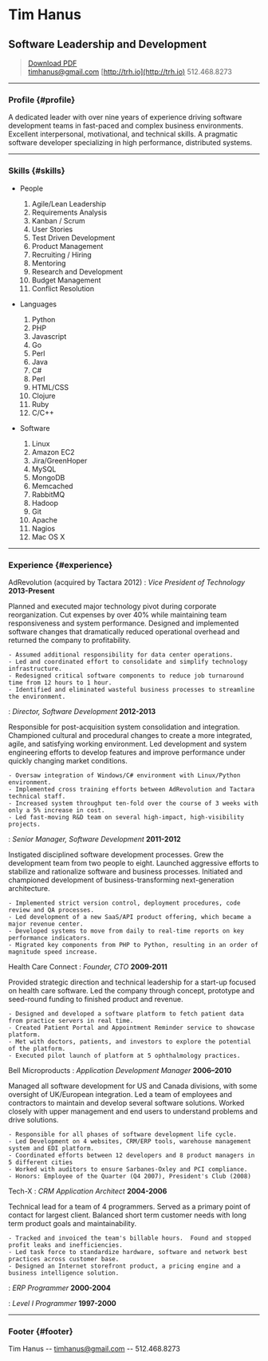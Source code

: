 # Tim Hanus
## Software Leadership and Development

> [Download PDF](resume.pdf)  
> [timhanus@gmail.com](timhanus@gmail.com)
> [http://trh.io](http://trh.io)
> 512.468.8273

------

### Profile {#profile}
A dedicated leader with over nine years of experience driving software development teams in fast-paced and complex business environments. Excellent interpersonal, motivational, and technical skills.  A pragmatic software developer specializing in high performance, distributed systems.  

------

### Skills {#skills}

* People
    1. Agile/Lean Leadership
    1. Requirements Analysis
    1. Kanban / Scrum 
    1. User Stories
    1. Test Driven Development
    1. Product Management
    1. Recruiting / Hiring
    1. Mentoring
    1. Research and Development
    1. Budget Management
    1. Conflict Resolution 


* Languages
	1. Python
	1. PHP
	1. Javascript
	1. Go
	1. Perl
	1. Java
	1. C#
	1. Perl
	1. HTML/CSS
	1. Clojure
	1. Ruby
	1. C/C++


* Software 
	1. Linux
	1. Amazon EC2
	1. Jira/GreenHoper
	1. MySQL
	1. MongoDB
	1. Memcached
	1. RabbitMQ
	1. Hadoop
	1. Git
	1. Apache
	1. Nagios
	1. Mac OS X


------

### Experience {#experience}

AdRevolution (acquired by Tactara 2012)
: *Vice President of Technology*
 __2013-Present__

  Planned and executed major technology pivot during corporate reorganization.  Cut expenses by over 40% while maintaining team responsiveness and system performance. Designed and implemented software changes that dramatically reduced operational overhead and returned the company to profitability.

  	- Assumed additional responsibility for data center operations.
  	- Led and coordinated effort to consolidate and simplify technology infrastructure.
  	- Redesigned critical software components to reduce job turnaround time from 12 hours to 1 hour.
  	- Identified and eliminated wasteful business processes to streamline the environment.


: *Director, Software Development* 
  __2012-2013__

  Responsible for post-acquisition system consolidation and integration.  Championed cultural and procedural changes to create a more integrated, agile, and satisfying working environment.  Led development and system engineering efforts to develop features and improve performance under quickly changing market conditions.

  	- Oversaw integration of Windows/C# environment with Linux/Python environment.
  	- Implemented cross training efforts between AdRevolution and Tactara technical staff.
  	- Increased system throughput ten-fold over the course of 3 weeks with only a 5% increase in cost.
  	- Led fast-moving R&D team on several high-impact, high-visibility projects.


: *Senior Manager, Software Development* 
  __2011-2012__

  Instigated disciplined software development processes.  Grew the development team from two people to eight.  Launched aggressive efforts to stabilize and rationalize software and business processes.  Initiated and championed development of business-transforming next-generation architecture.

	- Implemented strict version control, deployment procedures, code review and QA processes.
    - Led development of a new SaaS/API product offering, which became a major revenue center.
    - Developed systems to move from daily to real-time reports on key performance indicators.
    - Migrated key components from PHP to Python, resulting in an order of magnitude speed increase.


Health Care Connect
: *Founder, CTO* 
  __2009-2011__

  Provided strategic direction and technical leadership for a start-up focused on health care software.  Led the company through concept, prototype and seed-round funding to finished product and revenue.

	- Designed and developed a software platform to fetch patient data from practice servers in real time.
	- Created Patient Portal and Appointment Reminder service to showcase platform.
	- Met with doctors, patients, and investors to explore the potential of the platform.  
	- Executed pilot launch of platform at 5 ophthalmology practices.



Bell Microproducts
: *Application Development Manager*
  __2006–2010__

  Managed all software development for US and Canada divisions, with some oversight of UK/European integration.  Led a team of employees and contractors to maintain and develop several software solutions.  Worked closely with upper management and end users to understand problems and drive solutions.

	- Responsible for all phases of software development life cycle.
	- Led Development on 4 websites, CRM/ERP tools, warehouse management system and EDI platform.  
	- Coordinated efforts between 12 developers and 8 product managers in 5 different cities
	- Worked with auditors to ensure Sarbanes-Oxley and PCI compliance.
	- Honors: Employee of the Quarter (Q4 2007), President's Club (2008)


Tech-X
: *CRM Application Architect* 
  __2004-2006__

  Technical lead for a team of 4 programmers.  Served as a primary point of contact for largest 
  client.  Balanced short term customer needs with long term product goals and maintainability.

	- Tracked and invoiced the team's billable hours.  Found and stopped profit leaks and inefficiencies.   
	- Led task force to standardize hardware, software and network best practices across customer base.
	- Designed an Internet storefront product, a pricing engine and a business intelligence solution.

: *ERP Programmer* 
  __2000-2004__

: *Level I Programmer* 
  __1997-2000__


------

### Footer {#footer}

Tim Hanus -- [timhanus@gmail.com](timhanus@gmail.com) -- 512.468.8273
